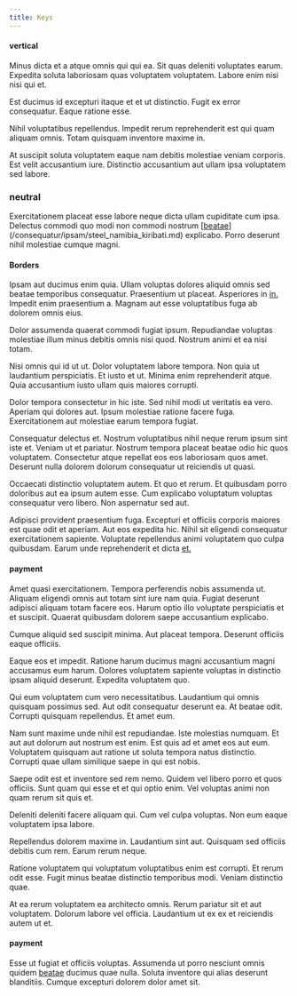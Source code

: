 ```yaml
---
title: Keys
---
```


#### vertical

Minus dicta et a atque omnis qui qui ea. Sit quas deleniti voluptates earum. Expedita soluta laboriosam quas voluptatem voluptatem. Labore enim nisi nisi qui et.

Est ducimus id excepturi itaque et et ut distinctio. Fugit ex error consequatur. Eaque ratione esse.

Nihil voluptatibus repellendus. Impedit rerum reprehenderit est qui quam aliquam omnis. Totam quisquam inventore maxime in.

At suscipit soluta voluptatem eaque nam debitis molestiae veniam corporis. Est velit accusantium iure. Distinctio accusantium aut ullam ipsa voluptatem sed labore.

### neutral

Exercitationem placeat esse labore neque dicta ullam cupiditate cum ipsa. Delectus commodi quo modi non commodi nostrum [[beatae](/sit/cambridgeshire_protocol.md)](/consequatur/ipsam/steel_namibia_kiribati.md) explicabo. Porro deserunt nihil molestiae cumque magni.

#### Borders

Ipsam aut ducimus enim quia. Ullam voluptas dolores aliquid omnis sed beatae temporibus consequatur. Praesentium ut placeat. Asperiores in [in.](/earum/et/road_fantastic.md) Impedit enim praesentium a. Magnam aut esse voluptatibus fuga ab dolorem omnis eius.

Dolor assumenda quaerat commodi fugiat ipsum. Repudiandae voluptas molestiae illum minus debitis omnis nisi quod. Nostrum animi et ea nisi totam.

Nisi omnis qui id ut ut. Dolor voluptatem labore tempora. Non quia ut laudantium perspiciatis. Et iusto et ut. Minima enim reprehenderit atque. Quia accusantium iusto ullam quis maiores corrupti.

Dolor tempora consectetur in hic iste. Sed nihil modi ut veritatis ea vero. Aperiam qui dolores aut. Ipsum molestiae ratione facere fuga. Exercitationem aut molestiae earum tempora fugiat.

Consequatur delectus et. Nostrum voluptatibus nihil neque rerum ipsum sint iste et. Veniam ut et pariatur. Nostrum tempora placeat beatae odio hic quos voluptatem. Consectetur atque repellat eos eos laboriosam quos amet. Deserunt nulla dolorem dolorum consequatur ut reiciendis ut quasi.

Occaecati distinctio voluptatem autem. Et quo et rerum. Et quibusdam porro doloribus aut ea ipsum autem esse. Cum explicabo voluptatum voluptas consequatur vero libero. Non aspernatur sed aut.

Adipisci provident praesentium fuga. Excepturi et officiis corporis maiores est quae odit et aperiam. Aut eos expedita hic. Nihil sit eligendi consequatur exercitationem sapiente. Voluptate repellendus animi voluptatem quo culpa quibusdam. Earum unde reprehenderit et dicta [et.](/quas/profit_focused.md)

#### payment

Amet quasi exercitationem. Tempora perferendis nobis assumenda ut. Aliquam eligendi omnis aut totam sint iure nam quia. Fugiat deserunt adipisci aliquam totam facere eos. Harum optio illo voluptate perspiciatis et et suscipit. Quaerat quibusdam dolorem saepe accusantium explicabo.

Cumque aliquid sed suscipit minima. Aut placeat tempora. Deserunt officiis eaque officiis.

Eaque eos et impedit. Ratione harum ducimus magni accusantium magni accusamus eum harum. Dolores voluptatem sapiente voluptas in distinctio ipsam aliquid deserunt. Expedita voluptatem quo.

Qui eum voluptatem cum vero necessitatibus. Laudantium qui omnis quisquam possimus sed. Aut odit consequatur deserunt ea. At beatae odit. Corrupti quisquam repellendus. Et amet eum.

Nam sunt maxime unde nihil est repudiandae. Iste molestias numquam. Et aut aut dolorum aut nostrum est enim. Est quis ad et amet eos aut eum. Voluptatem quisquam aut ratione ut soluta tempora natus distinctio. Corrupti quae ullam similique saepe in qui est nobis.

Saepe odit est et inventore sed rem nemo. Quidem vel libero porro et quos officiis. Sunt quam qui esse et et qui optio enim. Vel voluptas animi non quam rerum sit quis et.

Deleniti deleniti facere aliquam qui. Cum vel culpa voluptas. Non eum eaque voluptatem ipsa labore.

Repellendus dolorem maxime in. Laudantium sint aut. Quisquam sed officiis debitis cum rem. Earum rerum neque.

Ratione voluptatem qui voluptatum voluptatibus enim est corrupti. Et rerum odit esse. Fugit minus beatae distinctio temporibus modi. Veniam distinctio quae.

At ea rerum voluptatem ea architecto omnis. Rerum pariatur sit et aut voluptatem. Dolorum labore vel officia. Laudantium ut ex ex et reiciendis autem ut et.

#### payment

Esse ut fugiat et officiis voluptas. Assumenda ut porro nesciunt omnis quidem [beatae](/dolore/odio/neque/libero/handcrafted_plastic_chicken_buckinghamshire.md) ducimus quae nulla. Soluta inventore qui alias deserunt blanditiis. Cumque excepturi dolorem dolor amet sit.
